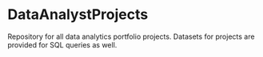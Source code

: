 # DataAnalystProjects

Repository for all data analytics portfolio projects. Datasets for projects are provided for SQL queries as well.
